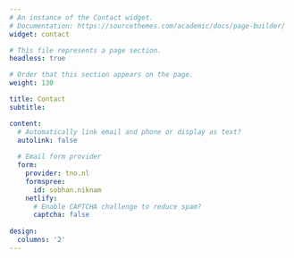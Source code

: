 ```yaml
---
# An instance of the Contact widget.
# Documentation: https://sourcethemes.com/academic/docs/page-builder/
widget: contact

# This file represents a page section.
headless: true

# Order that this section appears on the page.
weight: 130

title: Contact
subtitle:

content:
  # Automatically link email and phone or display as text?
  autolink: false
  
  # Email form provider
  form:
    provider: tno.nl
    formspree:
      id: sobhan.niknam
    netlify:
      # Enable CAPTCHA challenge to reduce spam?
      captcha: false
  
design:
  columns: '2'
---
```


